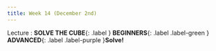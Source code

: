 ```yaml
---
title: Week 14 (December 2nd)
---
```


Lecture
: **SOLVE THE CUBE**{: .label } **BEGINNERS**{: .label .label-green } **ADVANCED**{: .label .label-purple }**Solve!**